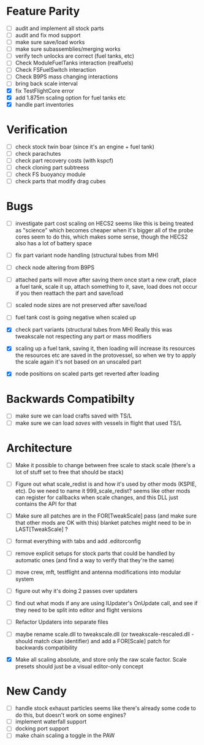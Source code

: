 # Feature Parity

- [ ] audit and implement all stock parts
- [ ] audit and fix mod support
- [ ] make sure save/load works
- [ ] make sure subassemblies/merging works
- [ ] verify tech unlocks are correct (fuel tanks, etc)
- [ ] Check ModuleFuelTanks interaction (realfuels)
- [ ] Check FSFuelSwitch interaction
- [ ] Check B9PS mass changing interactions
- [ ] bring back scale interval
- [x] fix TestFlightCore error
- [x] add 1.875m scaling option for fuel tanks etc
- [x] handle part inventories

# Verification

- [ ] check stock twin boar (since it's an engine + fuel tank)
- [ ] check parachutes
- [ ] check part recovery costs (with kspcf)
- [ ] check cloning part subtreess
- [ ] check FS buoyancy module
- [ ] check parts that modify drag cubes

# Bugs

- [ ] investigate part cost scaling on HECS2
		seems like this is being treated as "science" which becomes cheaper when it's bigger
		all of the probe cores seem to do this, which makes some sense, though the HECS2 also has a lot of battery space
- [ ] fix part variant node handling (structural tubes from MH)
- [ ] check node altering from B9PS
- [ ] attached parts will move after saving them once
		start a new craft, place a fuel tank, scale it up, attach something to it, save, load
		does not occur if you then reattach the part and save/load
- [ ] scaled node sizes are not preserved after save/load
- [ ] fuel tank cost is going negative when scaled up
- [x] check part variants (structural tubes from MH)
		Really this was tweakscale not respecting any part or mass modifiers
- [x] scaling up a fuel tank, saving it, then loading will increase its resources
		the resources etc are saved in the protovessel, so when we try to apply the scale again it's not based on an unscaled part
- [x] node positions on scaled parts get reverted after loading


# Backwards Compatibilty

- [ ] make sure we can load crafts saved with TS/L
- [ ] make sure we can load *saves* with vessels in flight that used TS/L

# Architecture

- [ ] Make it possible to change between free scale to stack scale (there's a lot of stuff set to free that should be stack)
- [ ] Figure out what scale_redist is and how it's used by other mods (KSPIE, etc).  Do we need to name it 999_scale_redist?
		seems like other mods can register for callbacks when scale changes, and this DLL just contains the API for that
- [ ] Make sure all patches are in the FOR[TweakScale] pass (and make sure that other mods are OK with this)
		blanket patches might need to be in LAST[TweakScale] ?
- [ ] format everything with tabs and add .editorconfig
- [ ] remove explicit setups for stock parts that could be handled by automatic ones (and find a way to verify that they're the same)
- [ ] move crew, mft, testflight and antenna modifications into modular system
- [ ] figure out why it's doing 2 passes over updaters
- [ ] find out what mods if any are using IUpdater's OnUpdate call, and see if they need to be split into editor and flight versions
- [ ] Refactor Updaters into separate files
- [ ] maybe rename scale.dll to tweakscale.dll (or tweakscale-rescaled.dll - should match ckan identifier) and add a FOR[Scale] patch for backwards compatibility
- [x] Make all scaling absolute, and store only the raw scale factor.  Scale presets should just be a visual editor-only concept


# New Candy

- [ ] handle stock exhaust particles
		seems like there's already some code to do this, but doesn't work on some engines?
- [ ] implement waterfall support
- [ ] docking port support
- [ ] make chain scaling a toggle in the PAW